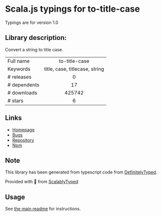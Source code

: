 
# Scala.js typings for to-title-case

Typings are for version 1.0

## Library description:
Convert a string to title case.

|                    |                 |
| ------------------ | :-------------: |
| Full name          | to-title-case |
| Keywords           | title, case, titlecase, string |
| # releases         | 0 |
| # dependents       | 17 |
| # downloads        | 425742 |
| # stars            | 6 |

## Links
- [Homepage](https://github.com/ianstormtaylor/to-title-case)
- [Bugs](https://github.com/ianstormtaylor/to-title-case/issues)
- [Repository](https://github.com/ianstormtaylor/to-title-case)
- [Npm](https://www.npmjs.com/package/to-title-case)
    


## Note
This library has been generated from typescript code from [DefinitelyTyped](https://definitelytyped.org).

Provided with :purple_heart: from [ScalablyTyped](https://github.com/oyvindberg/ScalablyTyped)

## Usage
See [the main readme](../../readme.md) for instructions.


